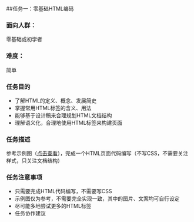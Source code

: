 ##任务一：零基础HTML编码
### 面向人群：
零基础或初学者
### 难度：
简单
### 任务目的
* 了解HTML的定义、概念、发展简史
* 掌握常用HTML标签的含义、用法
* 能够基于设计稿来合理规划HTML文档结构
* 理解语义化，合理地使用HTML标签来构建页面

### 任务描述
参考示例图（[点击查看](https://github.com/Youthink/BaiduIFE_Task/blob/master/Phase1/Task01/images/task_1_1_1.jpg)），完成一个HTML页面代码编写（不写CSS，不需要关注样式，只关注文档结构）
### 任务注意事项
* 只需要完成HTML代码编写，不需要写CSS
* 示例图仅为参考，不需要完全实现一致，其中的图片、文案均可自行设定
* 尽可能多地尝试更多的HTML标签
* 任务协作建议
